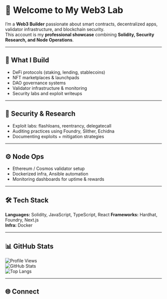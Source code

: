 # 👋 Welcome to My Web3 Lab  

I’m a **Web3 Builder** passionate about smart contracts, decentralized apps, validator infrastructure, and blockchain security.  
This account is my **professional showcase** combining **Solidity, Security Research, and Node Operations**.  

---

## 🚀 What I Build
- DeFi protocols (staking, lending, stablecoins)  
- NFT marketplaces & launchpads  
- DAO governance systems  
- Validator infrastructure & monitoring  
- Security labs and exploit writeups  

---

## 🔐 Security & Research
- Exploit labs: flashloans, reentrancy, delegatecall  
- Auditing practices using Foundry, Slither, Echidna  
- Documenting exploits + mitigation strategies  

---

## ⚙️ Node Ops
- Ethereum / Cosmos validator setup  
- Dockerized infra, Ansible automation  
- Monitoring dashboards for uptime & rewards  

---

## 🛠 Tech Stack
**Languages:** Solidity, JavaScript, TypeScript, React
**Frameworks:** Hardhat, Foundry, Next.js  
**Infra:** Docker   

---

## 📊 GitHub Stats
![Profile Views](https://komarev.com/ghpvc/?username=jadavkeyun&color=blue)  
![GitHub Stats](https://github-readme-stats.vercel.app/api?username=jadavkeyun&show_icons=true&theme=radical)  
![Top Langs](https://github-readme-stats.vercel.app/api/top-langs/?username=jadavkeyun&layout=compact&theme=radical)  

---

## 🌐 Connect
  
